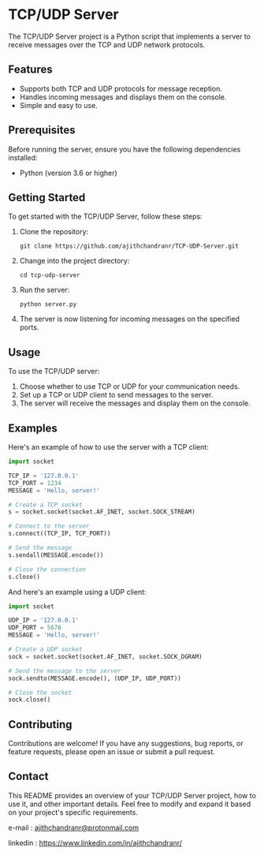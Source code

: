 # TCP/UDP Server

The TCP/UDP Server project is a Python script that implements a server to receive messages over the TCP and UDP network protocols.

## Features

- Supports both TCP and UDP protocols for message reception.
- Handles incoming messages and displays them on the console.
- Simple and easy to use.

## Prerequisites

Before running the server, ensure you have the following dependencies installed:

- Python (version 3.6 or higher)

## Getting Started

To get started with the TCP/UDP Server, follow these steps:

1. Clone the repository:
   ```
   git clone https://github.com/ajithchandranr/TCP-UDP-Server.git
   ```

2. Change into the project directory:
   ```
   cd tcp-udp-server
   ```

3. Run the server:
   ```
   python server.py
   ```

4. The server is now listening for incoming messages on the specified ports.

## Usage

To use the TCP/UDP server:

1. Choose whether to use TCP or UDP for your communication needs.
2. Set up a TCP or UDP client to send messages to the server.
3. The server will receive the messages and display them on the console.

## Examples

Here's an example of how to use the server with a TCP client:

```python
import socket

TCP_IP = '127.0.0.1'
TCP_PORT = 1234
MESSAGE = 'Hello, server!'

# Create a TCP socket
s = socket.socket(socket.AF_INET, socket.SOCK_STREAM)

# Connect to the server
s.connect((TCP_IP, TCP_PORT))

# Send the message
s.sendall(MESSAGE.encode())

# Close the connection
s.close()
```

And here's an example using a UDP client:

```python
import socket

UDP_IP = '127.0.0.1'
UDP_PORT = 5678
MESSAGE = 'Hello, server!'

# Create a UDP socket
sock = socket.socket(socket.AF_INET, socket.SOCK_DGRAM)

# Send the message to the server
sock.sendto(MESSAGE.encode(), (UDP_IP, UDP_PORT))

# Close the socket
sock.close()
```

## Contributing

Contributions are welcome! If you have any suggestions, bug reports, or feature requests, please open an issue or submit a pull request.

## Contact

This README provides an overview of your TCP/UDP Server project, how to use it, and other important details. Feel free to modify and expand it based on your project's specific requirements.

e-mail     : ajithchandranr@protonmail.com 
 
linkedin  : https://www.linkedin.com/in/ajithchandranr/
